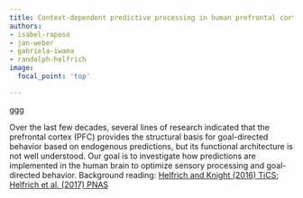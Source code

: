 ```yaml
---
title: Context-dependent predictive processing in human prefrontal cortex
authors:
- isabel-raposo
- jan-weber
- gabriela-iwama
- randolph-helfrich
image:
  focal_point: 'top'

---
```

ggg
<!--more-->

Over the last few decades, several lines of research indicated that the prefrontal cortex (PFC) provides the structural basis for goal-directed behavior based on endogenous predictions, but its functional architecture is not well understood. Our goal is to investigate how predictions are implemented in the human brain to optimize sensory processing and goal-directed behavior.
Background reading: [Helfrich and Knight (2016) TiCS](https://pubmed.ncbi.nlm.nih.gov/27743685/); [Helfrich et al. (2017) PNAS](https://www.pnas.org/doi/10.1073/pnas.1705965114)
